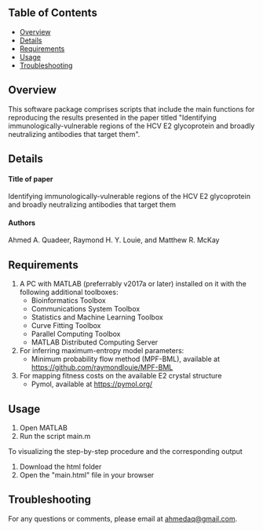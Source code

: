 ## Table of Contents
*  [Overview](#overview)
*  [Details](#details)
*  [Requirements](#requirements)
*  [Usage](#usage)
*  [Troubleshooting](#troubleshooting)

## Overview
This software package comprises scripts that include the main functions for reproducing the results presented in the paper titled "Identifying immunologically-vulnerable regions of the HCV E2 glycoprotein and broadly neutralizing antibodies that target them".


## Details
#### Title of paper
Identifying immunologically-vulnerable regions of the HCV E2 glycoprotein and broadly neutralizing antibodies that target them
#### Authors
Ahmed A. Quadeer, Raymond H. Y. Louie, and Matthew R. McKay

## Requirements
1.  A PC with MATLAB (preferrably v2017a or later) installed on it with the following additional toolboxes:
    * Bioinformatics Toolbox
    * Communications System Toolbox
    * Statistics and Machine Learning Toolbox
    * Curve Fitting Toolbox
    * Parallel Computing Toolbox
    * MATLAB Distributed Computing Server
 
2.  For inferring maximum-entropy model parameters:
    * Minimum probability flow method (MPF-BML), available at https://github.com/raymondlouie/MPF-BML 
 
3.  For mapping fitness costs on the available E2 crystal structure
    * Pymol, available at https://pymol.org/ 

## Usage
1.  Open MATLAB
2.  Run the script main.m 


To visualizing the step-by-step procedure and the corresponding output
1. Download the html folder
2. Open the "main.html" file in your browser

## Troubleshooting
For any questions or comments, please email at ahmedaq@gmail.com. 
